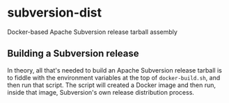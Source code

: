 subversion-dist
===============

Docker-based Apache Subversion release tarball assembly


Building a Subversion release
-----------------------------

In theory, all that's needed to build an Apache Subversion release
tarball is to fiddle with the environment variables at the top of
`docker-build.sh`, and then run that script.  The script will created
a Docker image and then run, inside that image, Subversion's own
release distribution process.

